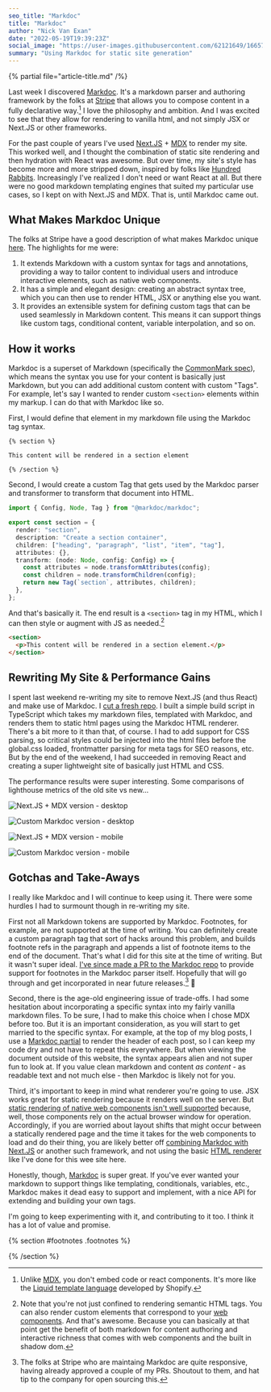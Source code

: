 ```yaml
---
seo_title: "Markdoc"
title: "Markdoc"
author: "Nick Van Exan"
date: "2022-05-19T19:39:23Z"
social_image: "https://user-images.githubusercontent.com/62121649/166573698-b4bc876e-bca5-4476-be7e-f1ca6c1a17d7.png"
summary: "Using Markdoc for static site generation"
---
```


{% partial file="article-title.md" /%}

Last week I discovered [Markdoc](https://markdoc.io/). It's a markdown parser and authoring framework by the folks at [Stripe](https://stripe.com) that allows you to compose content in a fully declarative way.[^1] I love the philosophy and ambition. And I was excited to see that they allow for rendering to vanilla html, and not simply JSX or Next.JS or other frameworks.

For the past couple of years I've used [Next.JS](https://nextjs.org/) + [MDX](https://mdxjs.com/) to render my site. This worked well, and I thought the combination of static site rendering and then hydration with React was awesome. But over time, my site's style has become more and more stripped down, inspired by folks like [Hundred Rabbits](https://100r.co). Increasingly I've realized I don't need or want React at all. But there were no good markdown templating engines that suited my particular use cases, so I kept on with Next.JS and MDX. That is, until Markdoc came out.

## What Makes Markdoc Unique

The folks at Stripe have a good description of what makes Markdoc unique [here](https://markdoc.io/docs/overview). The highlights for me were:

1. It extends Markdown with a custom syntax for tags and annotations, providing a way to tailor content to individual users and introduce interactive elements, such as native web components.
2. It has a simple and elegant design: creating an abstract syntax tree, which you can then use to render HTML, JSX or anything else you want.
3. It provides an extensible system for defining custom tags that can be used seamlessly in Markdown content. This means it can support things like custom tags, conditional content, variable interpolation, and so on.

## How it works

Markdoc is a superset of Markdown (specifically the [CommonMark spec](https://spec.commonmark.org/)), which means the syntax you use for your content is basically just Markdown, but you can add additional custom content with custom "Tags". For example, let's say I wanted to render custom `<section>` elements within my markup. I can do that with Markdoc like so.

First, I would define that element in my markdown file using the Markdoc tag syntax.

```markdoc
{% section %}

This content will be rendered in a section element

{% /section %}
```

Second, I would create a custom Tag that gets used by the Markdoc parser and transformer to transform that document into HTML.

```typescript
import { Config, Node, Tag } from "@markdoc/markdoc";

export const section = {
  render: "section",
  description: "Create a section container",
  children: ["heading", "paragraph", "list", "item", "tag"],
  attributes: {},
  transform: (node: Node, config: Config) => {
    const attributes = node.transformAttributes(config);
    const children = node.transformChildren(config);
    return new Tag(`section`, attributes, children);
  },
};
```

And that's basically it. The end result is a `<section>` tag in my HTML, which I can then style or augment with JS as needed.[^2]

```html
<section>
  <p>This content will be rendered in a section element.</p>
</section>
```

## Rewriting My Site & Performance Gains

I spent last weekend re-writing my site to remove Next.JS (and thus React) and make use of Markdoc. I [cut a fresh repo](https://github.com/nvanexan/nve2022). I built a simple build script in TypeScript which takes my markdown files, templated with Markdoc, and renders them to static html pages using the Markdoc HTML renderer. There's a bit more to it than that, of course. I had to add support for CSS parsing, so critical styles could be injected into the html files before the global.css loaded, frontmatter parsing for meta tags for SEO reasons, etc. But by the end of the weekend, I had succeeded in removing React and creating a super lightweight site of basically just HTML and CSS.

The performance results were super interesting. Some comparisons of lighthouse metrics of the old site vs new...

![Next.JS + MDX version - desktop](/public/images/old-site-desktop.webp "Next.JS + MDX version - desktop")

![Custom Markdoc version - desktop](/public/images/new-site-desktop.webp "Custom Markdoc version - desktop")

![Next.JS + MDX version - mobile](/public/images/old-site-mobile.webp "Next.JS + MDX version - mobile")

![Custom Markdoc version - mobile](/public/images/new-site-mobile.webp "Custom Markdoc version - mobile")

## Gotchas and Take-Aways

I really like Markdoc and I will continue to keep using it. There were some hurdles I had to surmount though in re-writing my site.

First not all Markdown tokens are supported by Markdoc. Footnotes, for example, are not supported at the time of writing. You can definitely create a custom paragraph tag that sort of hacks around this problem, and builds footnote refs in the paragraph and appends a list of footnote items to the end of the document. That's what I did for this site at the time of writing. But it wasn't super ideal. [I've since made a PR to the Markdoc repo](https://github.com/markdoc/markdoc/pull/40) to provide support for footnotes in the Markdoc parser itself. Hopefully that will go through and get incorporated in near future releases.[^3] 🤞

Second, there is the age-old engineering issue of trade-offs. I had some hesitation about incorporating a specific syntax into my fairly vanilla markdown files. To be sure, I had to make this choice when I chose MDX before too. But it is an important consideration, as you will start to get married to the specific syntax. For example, at the top of my blog posts, I use a [Markdoc partial](https://markdoc.io/docs/partials) to render the header of each post, so I can keep my code dry and not have to repeat this everywhere. But when viewing the document outside of this website, the syntax appears alien and not super fun to look at. If you value clean markdown and content _as content_ - as readable text and not much else - then Markdoc is likely not for you.

Third, it's important to keep in mind what renderer you're going to use. JSX works great for static rendering because it renders well on the server. But [static rendering of native web components isn't well supported](https://lamplightdev.com/blog/2019/07/20/how-to-server-side-render-web-components/) because, well, those components rely on the actual browser window for operation. Accordingly, if you are worried about layout shifts that might occur between a statically rendered page and the time it takes for the web components to load and do their thing, you are likely better off [combining Markdoc with Next.JS](https://markdoc.io/docs/nextjs) or another such framework, and not using the basic [HTML renderer](https://markdoc.io/docs/examples/html) like I've done for this wee site here.

Honestly, though, [Markdoc](https://markdoc.io) is super great. If you've ever wanted your markdown to support things like templating, conditionals, variables, etc., Markdoc makes it dead easy to support and implement, with a nice API for extending and building your own tags.

I'm going to keep experimenting with it, and contributing to it too. I think it has a lot of value and promise.

{% section #footnotes .footnotes %}

[^1]: Unlike [MDX](https://mdxjs.com/), you don't embed code or react components. It's more like the [Liquid template language](https://shopify.github.io/liquid/) developed by Shopify.

[^2]: Note that you're not just confined to rendering semantic HTML tags. You can also render custom elements that correspond to your [web components](https://developer.mozilla.org/en-US/docs/Web/Web_Components). And that's awesome. Because you can basically at that point get the benefit of both markdown for content authoring and interactive richness that comes with web components and the built in shadow dom.

[^3]: The folks at Stripe who are maintaing Markdoc are quite responsive, having already approved a couple of my PRs. Shoutout to them, and hat tip to the company for open sourcing this.

{% /section %}
